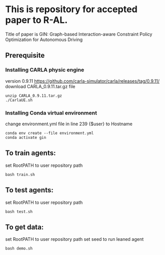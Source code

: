 # This is repository for accepted paper to R-AL.
Title of paper is GIN: Graph-based Interaction-aware Constraint Policy Optimization for Autonomous Driving

## Prerequisite

### Installing CARLA physic engine
version 0.9.11
https://github.com/carla-simulator/carla/releases/tag/0.9.11/
download CARLA_0.9.11.tar.gz file
```
unzip CARLA_0.9.11.tar.gz
./CarlaUE.sh 
```

### Installing Conda virtual environment
change environment.yml file in line 239
{$user} to Hostname

```
conda env create --file environment.yml 
conda activate gin
```

## To train agents:
set RootPATH to user repository path

```
bash train.sh
```

## To test agents:
set RootPATH to user repository path
```
bash test.sh
```

## To get data:
set RootPATH to user repository path
set seed to run leaned agent
```
bash demo.sh
```

